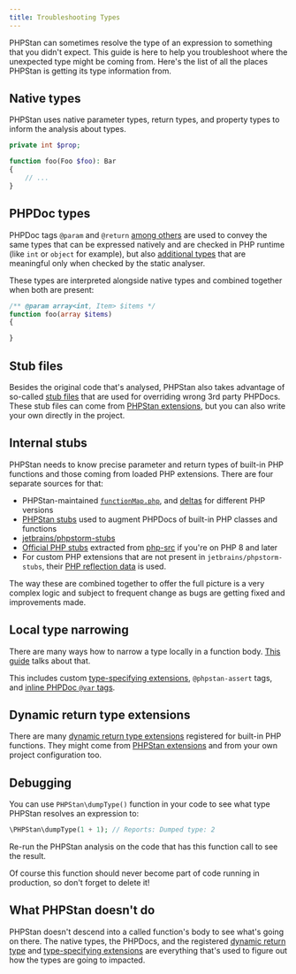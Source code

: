 ```yaml
---
title: Troubleshooting Types
---
```


PHPStan can sometimes resolve the type of an expression to something that you didn't expect. This guide is here to help you troubleshoot where the unexpected type might be coming from. Here's the list of all the places PHPStan is getting its type information from.

Native types
---------

PHPStan uses native parameter types, return types, and property types to inform the analysis about types.

```php
private int $prop;

function foo(Foo $foo): Bar
{
    // ...
}
```

PHPDoc types
---------

 PHPDoc tags `@param` and `@return` [among others](../writing-php-code/phpdocs-basics.md) are used to convey the same types that can be expressed natively and are checked in PHP runtime (like `int` or `object` for example), but also [additional types](../writing-php-code/phpdoc-types.md) that are meaningful only when checked by the static analyser.

 These types are interpreted alongside native types and combined together when both are present:

 ```php
 /** @param array<int, Item> $items */
 function foo(array $items)
 {

 }
 ```

Stub files
---------

Besides the original code that's analysed, PHPStan also takes advantage of so-called [stub files](stub-files.md) that are used for overriding wrong 3rd party PHPDocs. These stub files can come from [PHPStan extensions](extension-library.md), but you can also write your own directly in the project.

Internal stubs
---------

PHPStan needs to know precise parameter and return types of built-in PHP functions and those coming from loaded PHP extensions. There are four separate sources for that:

* PHPStan-maintained [`functionMap.php`](https://github.com/phpstan/phpstan-src/blob/2.1.x/resources/functionMap.php), and [deltas](https://github.com/phpstan/phpstan-src/tree/2.1.x/resources) for different PHP versions
* [PHPStan stubs](https://github.com/phpstan/phpstan-src/tree/2.1.x/stubs) used to augment PHPDocs of built-in PHP classes and functions
* [jetbrains/phpstorm-stubs](https://github.com/jetbrains/phpstorm-stubs)
* [Official PHP stubs](https://github.com/phpstan/php-8-stubs) extracted from [php-src](https://github.com/php/php-src) if you're on PHP 8 and later
* For custom PHP extensions that are not present in `jetbrains/phpstorm-stubs`, their [PHP reflection data](https://www.php.net/manual/en/book.reflection.php) is used.

The way these are combined together to offer the full picture is a very complex logic and subject to frequent change as bugs are getting fixed and improvements made.

Local type narrowing
---------

There are many ways how to narrow a type locally in a function body. [This guide](../writing-php-code/narrowing-types.md) talks about that.

This includes custom [type-specifying extensions](../developing-extensions/type-specifying-extensions.md), `@phpstan-assert` tags, and [inline PHPDoc `@var` tags](../writing-php-code/phpdocs-basics.md#inline-%40var).

Dynamic return type extensions
---------

There are many [dynamic return type extensions](../developing-extensions/dynamic-return-type-extensions.md) registered for built-in PHP functions. They might come from [PHPStan extensions](extension-library.md) and from your own project configuration too.

Debugging
---------

You can use `PHPStan\dumpType()` function in your code to see what type PHPStan resolves an expression to:

```php
\PHPStan\dumpType(1 + 1); // Reports: Dumped type: 2
```

Re-run the PHPStan analysis on the code that has this function call to see the result.

Of course this function should never become part of code running in production, so don't forget to delete it!

What PHPStan doesn't do
---------

PHPStan doesn't descend into a called function's body to see what's going on there. The native types, the PHPDocs, and the registered [dynamic return type](../developing-extensions/dynamic-return-type-extensions.md) and [type-specifying extensions](../developing-extensions/type-specifying-extensions.md) are everything that's used to figure out how the types are going to impacted.
